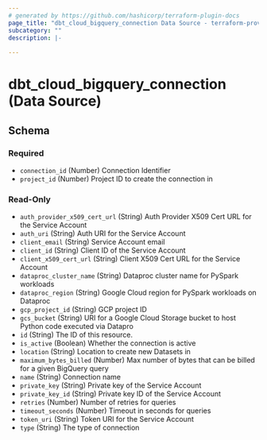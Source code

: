 ```yaml
---
# generated by https://github.com/hashicorp/terraform-plugin-docs
page_title: "dbt_cloud_bigquery_connection Data Source - terraform-provider-dbt-cloud"
subcategory: ""
description: |-
  
---
```


# dbt_cloud_bigquery_connection (Data Source)





<!-- schema generated by tfplugindocs -->
## Schema

### Required

- `connection_id` (Number) Connection Identifier
- `project_id` (Number) Project ID to create the connection in

### Read-Only

- `auth_provider_x509_cert_url` (String) Auth Provider X509 Cert URL for the Service Account
- `auth_uri` (String) Auth URI for the Service Account
- `client_email` (String) Service Account email
- `client_id` (String) Client ID of the Service Account
- `client_x509_cert_url` (String) Client X509 Cert URL for the Service Account
- `dataproc_cluster_name` (String) Dataproc cluster name for PySpark workloads
- `dataproc_region` (String) Google Cloud region for PySpark workloads on Dataproc
- `gcp_project_id` (String) GCP project ID
- `gcs_bucket` (String) URI for a Google Cloud Storage bucket to host Python code executed via Datapro
- `id` (String) The ID of this resource.
- `is_active` (Boolean) Whether the connection is active
- `location` (String) Location to create new Datasets in
- `maximum_bytes_billed` (Number) Max number of bytes that can be billed for a given BigQuery query
- `name` (String) Connection name
- `private_key` (String) Private key of the Service Account
- `private_key_id` (String) Private key ID of the Service Account
- `retries` (Number) Number of retries for queries
- `timeout_seconds` (Number) Timeout in seconds for queries
- `token_uri` (String) Token URI for the Service Account
- `type` (String) The type of connection


